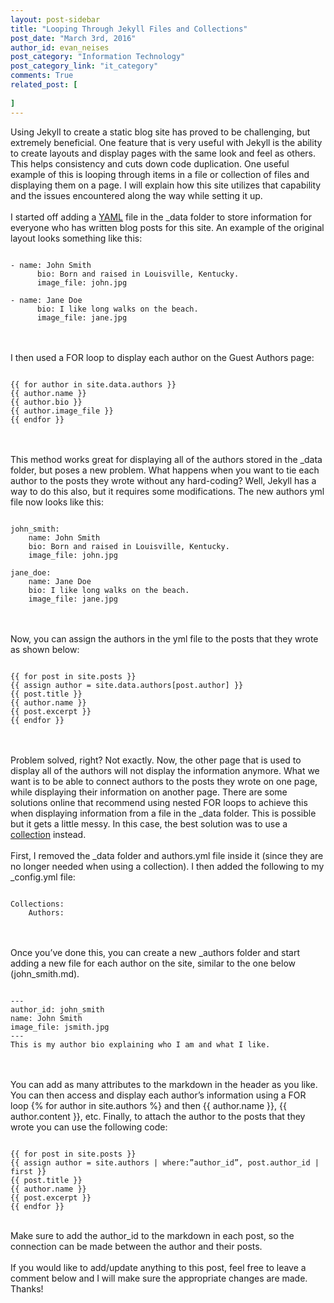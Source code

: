 ```yaml
---
layout: post-sidebar
title: "Looping Through Jekyll Files and Collections"
post_date: "March 3rd, 2016"
author_id: evan_neises
post_category: "Information Technology"
post_category_link: "it_category"
comments: True
related_post: [
	
]
---
```

Using Jekyll to create a static blog site has proved to be challenging, but extremely beneficial. One feature that is very useful with Jekyll is the ability to create layouts and display pages with the same look and feel as others.<!--endpreview--> This helps consistency and cuts down code duplication. One useful example of this is looping through items in a file or collection of files and displaying them on a page. I will explain how this site utilizes that capability and the issues encountered along the way while setting it up.
<br><br>
I started off adding a <a href="http://yaml.org/">YAML</a> file in the _data folder to store information for everyone who has written blog posts for this site. An example of the original layout looks something like this: <br>
<pre><code>
- name: John Smith
	  bio: Born and raised in Louisville, Kentucky.
	  image_file: john.jpg

- name: Jane Doe
	  bio: I like long walks on the beach.
	  image_file: jane.jpg
</code></pre>
<br><br>
I then used a FOR loop to display each author on the Guest Authors page:<br>
<pre><code>
{{ for author in site.data.authors }}
{{ author.name }}
{{ author.bio }}
{{ author.image_file }}
{{ endfor }}
</code></pre>
<br><br>
This method works great for displaying all of the authors stored in the _data folder, but poses a new problem. What happens when you want to tie each author to the posts they wrote without any hard-coding? Well, Jekyll has a way to do this also, but it requires some modifications. The new authors yml file now looks like this: <br>
<pre><code>
john_smith:
 	name: John Smith
	bio: Born and raised in Louisville, Kentucky.
 	image_file: john.jpg

jane_doe:
	name: Jane Doe
	bio: I like long walks on the beach.
	image_file: jane.jpg
</code></pre>
<br><br>
Now, you can assign the authors in the yml file to the posts that they wrote as shown below:<br>
<pre><code>
{{ for post in site.posts }}
{{ assign author = site.data.authors[post.author] }}
{{ post.title }}
{{ author.name }}
{{ post.excerpt }}
{{ endfor }}
</code></pre>
<br><br>
Problem solved, right? Not exactly. Now, the other page that is used to display all of the authors will not display the information anymore. What we want is to be able to connect authors to the posts they wrote on one page, while displaying their information on another page. There are some solutions online that recommend using nested FOR loops to achieve this when displaying information from a file in the _data folder. This is possible but it gets a little messy. In this case, the best solution was to use a <a href="https://jekyllrb.com/docs/collections/">collection</a> instead.
<br><br>
First, I removed the _data folder and authors.yml file inside it (since they are no longer needed when using a collection). I then added the following to my _config.yml file:<br>
<pre><code>
Collections:
	Authors:
</code></pre>
<br><br>
Once you’ve done this, you can create a new _authors folder and start adding a new file for each author on the site, similar to the one below (john_smith.md).<br>
<pre><code>
---
author_id: john_smith
name: John Smith
image_file: jsmith.jpg
---
This is my author bio explaining who I am and what I like.
</code></pre>
<br><br>
You can add as many attributes to the markdown in the header as you like. You can then access and display each author’s information using a FOR loop &#123;&#37; for author in site.authors &#37;&#125; and then &#123;&#123; author.name &#125;&#125;, &#123;&#123; author.content &#125;&#125;, etc. Finally, to attach the author to the posts that they wrote you can use the following code:<br>
<pre><code>
{{ for post in site.posts }}
{{ assign author = site.authors | where:”author_id”, post.author_id | first }}
{{ post.title }}
{{ author.name }}
{{ post.excerpt }}
{{ endfor }}
</code></pre>
<br>
Make sure to add the author_id to the markdown in each post, so the connection can be made between the author and their posts.
<br><br>
If you would like to add/update anything to this post, feel free to leave a comment below and I will make sure the appropriate changes are made. Thanks!
